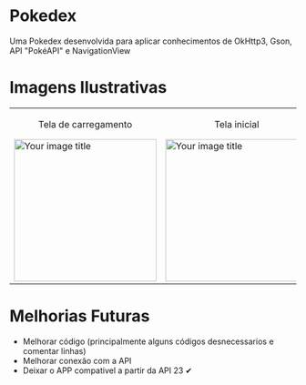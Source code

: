 # Pokedex

  Uma Pokedex desenvolvida para aplicar conhecimentos de OkHttp3, Gson, API "PokéAPI" e NavigationView

# Imagens Ilustrativas
<table>
    <td>
        <p align="center">Tela de carregamento</p>
        <img src="https://i.ibb.co/znXCmFM/Whats-App-Image-2021-03-20-at-21-30-22-4.jpg" alt="Your image title" width="250" />
    </td>
    <td>
        <p align="center">Tela inicial</p>
        <img src="https://i.ibb.co/f1FCQz1/Whats-App-Image-2021-03-20-at-21-30-22-3.jpg" alt="Your image title" width="250" />
    </td>
    <td>
        <p align="center">Buscando pokemon</p>
        <img src="https://i.ibb.co/Ln0Pm82/Whats-App-Image-2021-03-20-at-21-30-22-2.jpg" alt="Your image title" width="250" />
    </td>
    <td>
        <p align="center">Menu gerações</p>
        <img src="https://i.ibb.co/BKjWjDb/Whats-App-Image-2021-03-20-at-21-30-22.jpg" alt="Your image title" width="250" />
    </td>
    <td>
        <p align="center">Tela pokemon</p>
        <img src="https://i.ibb.co/nB0FH63/Whats-App-Image-2021-03-20-at-21-30-22-1.jpg" alt="Your image title" width="250" />
    </td>
</table>

# Melhorias Futuras
* Melhorar código (principalmente alguns códigos desnecessarios e comentar linhas)
* Melhorar conexão com a API
* Deixar o APP compativel a partir da API 23 ✔
